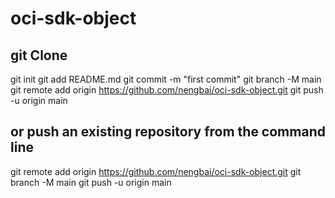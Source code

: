 # oci-sdk-object
## git Clone
git init
git add README.md
git commit -m "first commit"
git branch -M main
git remote add origin <https://github.com/nengbai/oci-sdk-object.git>
git push -u origin main

## or push an existing repository from the command line

git remote add origin https://github.com/nengbai/oci-sdk-object.git
git branch -M main
git push -u origin main